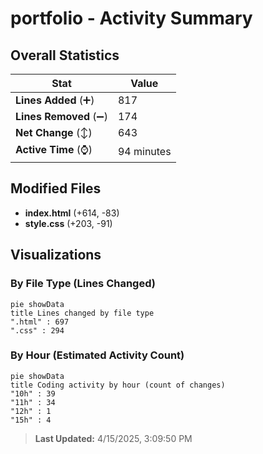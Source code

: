 # portfolio - Activity Summary 

## Overall Statistics

| Stat                   | Value                                                             |
| ---------------------- | ----------------------------------------------------------------- |
| **Lines Added** (➕)   | 817                                          |
| **Lines Removed** (➖) | 174                                        |
| **Net Change** (↕)    | 643                |
| **Active Time** (⌚)   | 94 minutes |


## Modified Files
- **index.html** (+614, -83)
- **style.css** (+203, -91)

## Visualizations

### By File Type (Lines Changed)

```mermaid
pie showData
title Lines changed by file type
".html" : 697
".css" : 294
```

### By Hour (Estimated Activity Count)

```mermaid
pie showData
title Coding activity by hour (count of changes)
"10h" : 39
"11h" : 34
"12h" : 1
"15h" : 4
```


> **Last Updated:** 4/15/2025, 3:09:50 PM